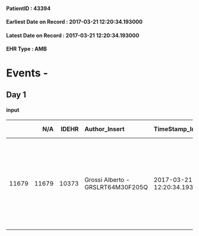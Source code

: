 
#### PatientID : 43394
#### Earliest Date on Record : 2017-03-21 12:20:34.193000
#### Latest Date on Record : 2017-03-21 12:20:34.193000
#### EHR Type : AMB

# Events - 

## Day 1

#### input
|       |    N/A |   IDEHR | Author_Insert                     | TimeStamp_Insert           | EHRType   |   PatientID |   IDDigitalSignDocument | persone_vicine   |   Unnamed: 0_x.1 |   IDANAMNESI_SOCIALE | Patient   | FamigliaAltro   | Paziente_T   | FamigliaAltro_T   |   Non_Rilevabile_x.1 | Note_Non_Rilevabile_x.1   | opt_Problemi   | ds_note_timori                                           | chk_contr_sintomi   | opt_paziente_a   | opt_famiglia_a   | opt_adeguatezza   | opt_paziente_solo   | opt_presente_assente   | Caregiver_principale   | opt_capacita     | opt_risorse_ec   | ds_note_prio                                                                                                                              | opt_paziente_ad   | opt_caregiver_ad   | Needs     | Fragility                    |
|------:|-------:|--------:|:----------------------------------|:---------------------------|:----------|------------:|------------------------:|:-----------------|-----------------:|---------------------:|:----------|:----------------|:-------------|:------------------|---------------------:|:--------------------------|:---------------|:---------------------------------------------------------|:--------------------|:-----------------|:-----------------|:------------------|:--------------------|:-----------------------|:-----------------------|:-----------------|:-----------------|:------------------------------------------------------------------------------------------------------------------------------------------|:------------------|:-------------------|:----------|:-----------------------------|
| 11679 |  11679 |   10373 | Grossi Alberto - GRSLRT64M30F205Q | 2017-03-21 12:20:34.193000 | AMB       |       43394 |                  690913 | N/A              |             5619 |                 3595 | Si#1      | Si#1            | Parziale#2   | Si#1              |                    0 | NR                        | No#0           | La figlia sembra orientata rispetto ad un percorso di CP | controllo sintomi#0 | Congruenti#1     | Congruenti#1     | No#0              | Si#1                | Presente#1             | figlia Antonella       | Incrementabile#1 | Da valutare#2    | Il ricovero si rende necessario in quanto la paziente vive sola e l'unica figlia non √® nelle condizioni di garantire una presenza 24 ore | Totale#2          | Totale#2           | Clinici#0 | sovraccarico assistenziale#4 |



